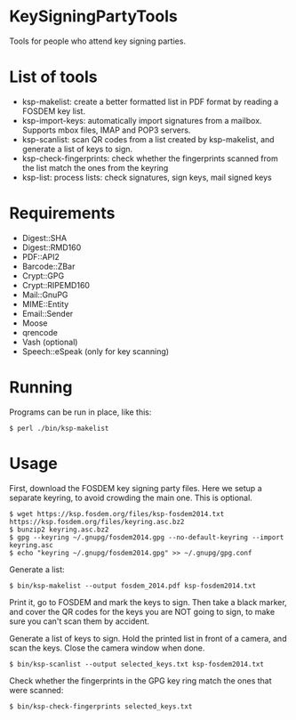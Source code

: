 KeySigningPartyTools
====================

Tools for people who attend key signing parties.


List of tools
=============

* ksp-makelist: create a better formatted list in PDF format by reading a FOSDEM key list.
* ksp-import-keys: automatically import signatures from a mailbox. Supports mbox files, IMAP and POP3 servers.
* ksp-scanlist: scan QR codes from a list created by ksp-makelist, and generate a list of keys to sign.
* ksp-check-fingerprints: check whether the fingerprints scanned from the list match the ones from the keyring
* ksp-list: process lists: check signatures, sign keys, mail signed keys

Requirements
============

* Digest::SHA
* Digest::RMD160
* PDF::API2
* Barcode::ZBar
* Crypt::GPG
* Crypt::RIPEMD160
* Mail::GnuPG
* MIME::Entity
* Email::Sender
* Moose
* qrencode
* Vash (optional)
* Speech::eSpeak (only for key scanning)

Running
=======

Programs can be run in place, like this:

    $ perl ./bin/ksp-makelist


Usage
=======

First, download the FOSDEM key signing party files. Here we setup a separate keyring, to avoid
crowding the main one. This is optional.

    $ wget https://ksp.fosdem.org/files/ksp-fosdem2014.txt https://ksp.fosdem.org/files/keyring.asc.bz2
    $ bunzip2 keyring.asc.bz2
    $ gpg --keyring ~/.gnupg/fosdem2014.gpg --no-default-keyring --import keyring.asc
    $ echo "keyring ~/.gnupg/fosdem2014.gpg" >> ~/.gnupg/gpg.conf

Generate a list:

    $ bin/ksp-makelist --output fosdem_2014.pdf ksp-fosdem2014.txt

Print it, go to FOSDEM and mark the keys to sign. Then take a black marker, and cover the QR codes
for the keys you are NOT going to sign, to make sure you can't scan them by accident.

Generate a list of keys to sign.
Hold the printed list in front of a camera, and scan the keys. Close the camera window when done.

    $ bin/ksp-scanlist --output selected_keys.txt ksp-fosdem2014.txt


Check whether the fingerprints in the GPG key ring match the ones that were scanned:

    $ bin/ksp-check-fingerprints selected_keys.txt

